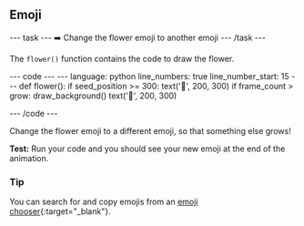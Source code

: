 <h2 class="c-project-heading--task">Emoji</h2>

--- task ---
➡️ Change the flower emoji to another emoji
--- /task --- 

The `flower()` function contains the code to draw the flower. 

<div class="c-project-code">
--- code ---
---
language: python
line_numbers: true
line_number_start: 15
---
def flower():
    if seed_position >= 300:
        text('🌱', 200, 300)    
    if frame_count > grow: 
        draw_background()
        text('🌷', 200, 300)

--- /code ---
</div>

Change the flower emoji to a different emoji, so that something else grows!

**Test:** Run your code and you should see your new emoji at the end of the animation. 

<div class="c-project-callout c-project-callout--tip">

### Tip

You can search for and copy emojis from an [emoji chooser](https://emojipedia.org/){:target="_blank"}.

</div>
